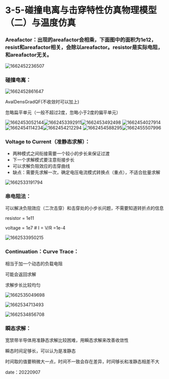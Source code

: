 # 3-5-碰撞电离与击穿特性仿真物理模型（二）与温度仿真

### **Areafactor：出现的areafactor会相乘，下面图中的面积为1e12，resist和areafactor相关，会除以areafactor。resistor是实际电阻，和areafactor无关。**

![1662452236507](image/3-5-碰撞电离与击穿特性仿真/1662452236507.png)

### **碰撞电离：**

![1662452861647](image/3-5-碰撞电离与击穿特性仿真/1662452861647.png)

AvalDensGradQF(不收敛时可以加上)

忽略扁平单元（一般不超过2度，忽略小于2度的偏平单元）

![1662453052144](image/3-5-碰撞电离与击穿特性仿真/1662453052144.png)![1662453392911](image/3-5-碰撞电离与击穿特性仿真/1662453392911.png)![1662453492498](image/3-5-碰撞电离与击穿特性仿真/1662453492498.png) ![1662454027914](image/3-5-碰撞电离与击穿特性仿真/1662454027914.png)![1662454114234](image/3-5-碰撞电离与击穿特性仿真/1662454114234.png)![1662454212294](image/3-5-碰撞电离与击穿特性仿真/1662454212294.png) ![1662454588295](image/3-5-碰撞电离与击穿特性仿真/1662454588295.png)![1662455507996](image/3-5-碰撞电离与击穿特性仿真/1662455507996.png)

### **Voltage to Current（准静态求解）：**

* 两种模式之间衔接需要一个较小的步长来保证过渡
* 下一个求解模式要注意衔接步长
* 可以求解负阻效应的击穿曲线
* 缺点：需要先求解一次，确定电压电流模式转换点（重点），不适合批量求解

![1662533191794](image/3-5-碰撞电离与击穿特性仿真/1662533191794.png)

### **串电阻法：**

可以解决负阻效应（二次击穿）和击穿处的小步长问题，不需要知道转折点的信息

resistor = 1e11

voltage = 1e7       #   I = V/R =1e-4

![1662533950215](image/3-5-碰撞电离与击穿特性仿真/1662533950215.png)

### Continuation：Curve Trace：

相当于加一个动态的负载电阻

可能会返回求解

求解步长比较均匀

![1662535049698](image/3-5-碰撞电离与击穿特性仿真/1662535049698.png)

![1662534713493](image/3-5-碰撞电离与击穿特性仿真/1662534713493.png)

![1662534856708](image/3-5-碰撞电离与击穿特性仿真/1662534856708.png)

### 瞬态求解：

宽禁带半导体用准静态求解比较困难，用瞬态求解来改善收敛性

瞬态时间足够长，可以认为是准静态

时间取的值要稍微大一点，时间不一致会存在差异，时间够长和准静态相差不大

date：20220907
